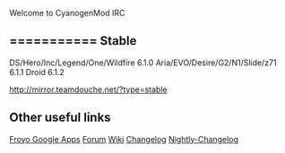Welcome to CyanogenMod IRC 

===========
Stable
------------------
DS/Hero/Inc/Legend/One/Wildfire 6.1.0
Aria/EVO/Desire/G2/N1/Slide/z71 6.1.1
Droid 6.1.2

http://mirror.teamdouche.net/?type=stable 

Other useful links
------------------

[Froyo Google Apps](http://goo.gl/kKxxd)
[Forum](http://goo.gl/WpNQ)
[Wiki](http://goo.gl/fUQ4)
[Changelog](http://goo.gl/vCoz)
[Nightly-Changelog](http://twitter.com/#!/cmsrc)



